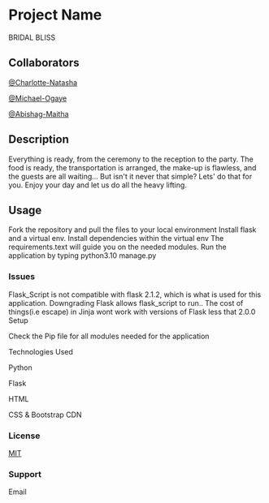 # Project Name

BRIDAL BLISS

## Collaborators

[@Charlotte-Natasha](https://www.github.com/Charlotte-Natasha)

[@Michael-Ogaye](https://www.github.com/Michael-Ogaye)

[@Abishag-Maitha](https://www.github.com/Abishag-Maitha)

## Description
Everything is ready, from the ceremony to the reception to the party. The food is ready, the transportation is arranged, the make-up is flawless, and the guests are all waiting... But isn't it never that simple? Lets' do that for you. Enjoy your day and let us do all the heavy lifting.

## Usage

Fork the repository and pull the files to your local environment
Install flask and a virtual env.
Install dependencies within the virtual env
The requirements.text will guide you on the needed modules.
Run the application by typing python3.10 manage.py

### Issues

Flask_Script is not compatible with flask 2.1.2, which is what is used for this application. Downgrading Flask allows flask_script to run.. The cost of things(i.e escape) in Jinja wont work with versions of Flask less that 2.0.0
Setup

Check the Pip file for all modules needed for the application

Technologies Used

Python

Flask

HTML

CSS & Bootstrap CDN


### License
[MIT](https://choosealicense.com/licenses/mit/)

### Support
Email